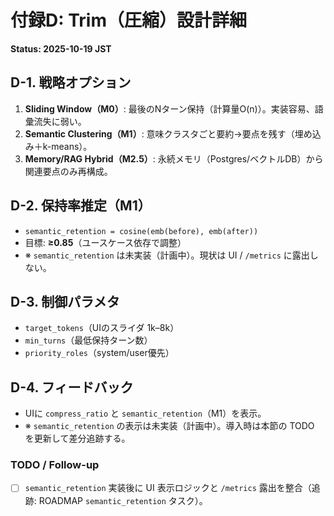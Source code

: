 # 付録D: Trim（圧縮）設計詳細
**Status: 2025-10-19 JST**

## D-1. 戦略オプション
1) **Sliding Window（M0）**: 最後のNターン保持（計算量O(n)）。実装容易、語彙流失に弱い。  
2) **Semantic Clustering（M1）**: 意味クラスタごと要約→要点を残す（埋め込み＋k-means）。  
3) **Memory/RAG Hybrid（M2.5）**: 永続メモリ（Postgres/ベクトルDB）から関連要点のみ再構成。

## D-2. 保持率推定（M1）
- `semantic_retention = cosine(emb(before), emb(after))`
- 目標: **≥0.85**（ユースケース依存で調整）
- ※ `semantic_retention` は未実装（計画中）。現状は UI / `/metrics` に露出しない。

## D-3. 制御パラメタ
- `target_tokens`（UIのスライダ 1k–8k）
- `min_turns`（最低保持ターン数）
- `priority_roles`（system/user優先）

## D-4. フィードバック
- UIに `compress_ratio` と `semantic_retention`（M1）を表示。
- ※ `semantic_retention` の表示は未実装（計画中）。導入時は本節の TODO を更新して差分追跡する。

### TODO / Follow-up
- [ ] `semantic_retention` 実装後に UI 表示ロジックと `/metrics` 露出を整合（追跡: ROADMAP `semantic_retention` タスク）。
